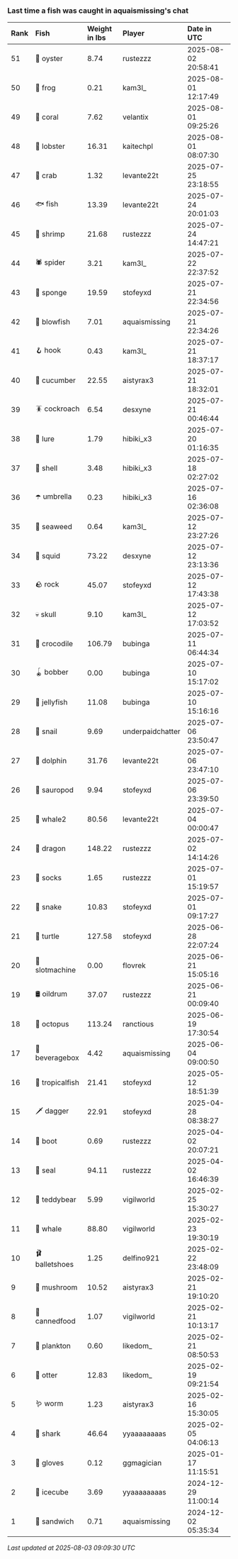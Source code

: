 ### Last time a fish was caught in aquaismissing's chat

| Rank | Fish            | Weight in lbs | Player           | Date in UTC         |
|:-----|:----------------|:--------------|:-----------------|:--------------------|
| 51   | 🦪 oyster       | 8.74          | rustezzz         | 2025-08-02 20:58:41 |
| 50   | 🐸 frog         | 0.21          | kam3l_           | 2025-08-01 12:17:49 |
| 49   | 🪸 coral        | 7.62          | velantix         | 2025-08-01 09:25:26 |
| 48   | 🦞 lobster      | 16.31         | kaitechpl        | 2025-08-01 08:07:30 |
| 47   | 🦀 crab         | 1.32          | levante22t       | 2025-07-25 23:18:55 |
| 46   | 🐟 fish         | 13.39         | levante22t       | 2025-07-24 20:01:03 |
| 45   | 🦐 shrimp       | 21.68         | rustezzz         | 2025-07-24 14:47:21 |
| 44   | 🕷️ spider        | 3.21          | kam3l_           | 2025-07-22 22:37:52 |
| 43   | 🧽 sponge       | 19.59         | stofeyxd         | 2025-07-21 22:34:56 |
| 42   | 🐡 blowfish     | 7.01          | aquaismissing    | 2025-07-21 22:34:26 |
| 41   | 🪝 hook         | 0.43          | kam3l_           | 2025-07-21 18:37:17 |
| 40   | 🥒 cucumber     | 22.55         | aistyrax3        | 2025-07-21 18:32:01 |
| 39   | 🪳 cockroach    | 6.54          | desxyne          | 2025-07-21 00:46:44 |
| 38   | 🎏 lure         | 1.79          | hibiki_x3        | 2025-07-20 01:16:35 |
| 37   | 🐚 shell        | 3.48          | hibiki_x3        | 2025-07-18 02:27:02 |
| 36   | ☂️ umbrella      | 0.23          | hibiki_x3        | 2025-07-16 02:36:08 |
| 35   | 🌿 seaweed      | 0.64          | kam3l_           | 2025-07-12 23:27:26 |
| 34   | 🦑 squid        | 73.22         | desxyne          | 2025-07-12 23:13:36 |
| 33   | 🪨 rock         | 45.07         | stofeyxd         | 2025-07-12 17:43:38 |
| 32   | 💀 skull        | 9.10          | kam3l_           | 2025-07-12 17:03:52 |
| 31   | 🐊 crocodile    | 106.79        | bubinga          | 2025-07-11 06:44:34 |
| 30   | 🪀 bobber       | 0.00          | bubinga          | 2025-07-10 15:17:02 |
| 29   | 🪼 jellyfish    | 11.08         | bubinga          | 2025-07-10 15:16:16 |
| 28   | 🐌 snail        | 9.69          | underpaidchatter | 2025-07-06 23:50:47 |
| 27   | 🐬 dolphin      | 31.76         | levante22t       | 2025-07-06 23:47:10 |
| 26   | 🦕 sauropod     | 9.94          | stofeyxd         | 2025-07-06 23:39:50 |
| 25   | 🐋 whale2       | 80.56         | levante22t       | 2025-07-04 00:00:47 |
| 24   | 🐉 dragon       | 148.22        | rustezzz         | 2025-07-02 14:14:26 |
| 23   | 🧦 socks        | 1.65          | rustezzz         | 2025-07-01 15:19:57 |
| 22   | 🐍 snake        | 10.83         | stofeyxd         | 2025-07-01 09:17:27 |
| 21   | 🐢 turtle       | 127.58        | stofeyxd         | 2025-06-28 22:07:24 |
| 20   | 🎰 slotmachine  | 0.00          | flovrek          | 2025-06-21 15:05:16 |
| 19   | 🛢️ oildrum       | 37.07         | rustezzz         | 2025-06-21 00:09:40 |
| 18   | 🐙 octopus      | 113.24        | ranctious        | 2025-06-19 17:30:54 |
| 17   | 🧃 beveragebox  | 4.42          | aquaismissing    | 2025-06-04 09:00:50 |
| 16   | 🐠 tropicalfish | 21.41         | stofeyxd         | 2025-05-12 18:51:39 |
| 15   | 🗡️ dagger        | 22.91         | stofeyxd         | 2025-04-28 08:38:27 |
| 14   | 👢 boot         | 0.69          | rustezzz         | 2025-04-02 20:07:21 |
| 13   | 🦭 seal         | 94.11         | rustezzz         | 2025-04-02 16:46:39 |
| 12   | 🧸 teddybear    | 5.99          | vigilworld       | 2025-02-25 15:30:27 |
| 11   | 🐳 whale        | 88.80         | vigilworld       | 2025-02-23 19:30:19 |
| 10   | 🩰 balletshoes  | 1.25          | delfino921       | 2025-02-22 23:48:09 |
| 9    | 🍄 mushroom     | 10.52         | aistyrax3        | 2025-02-21 19:10:20 |
| 8    | 🥫 cannedfood   | 1.07          | vigilworld       | 2025-02-21 10:13:17 |
| 7    | 🦠 plankton     | 0.60          | likedom_         | 2025-02-21 08:50:53 |
| 6    | 🦦 otter        | 12.83         | likedom_         | 2025-02-19 09:21:54 |
| 5    | 🪱 worm         | 1.23          | aistyrax3        | 2025-02-16 15:30:05 |
| 4    | 🦈 shark        | 46.64         | yyaaaaaaaas      | 2025-02-05 04:06:13 |
| 3    | 🧤 gloves       | 0.12          | ggmagician       | 2025-01-17 11:15:51 |
| 2    | 🧊 icecube      | 3.69          | yyaaaaaaaas      | 2024-12-29 11:00:14 |
| 1    | 🥪 sandwich     | 0.71          | aquaismissing    | 2024-12-02 05:35:34 |

_Last updated at 2025-08-03 09:09:30 UTC_